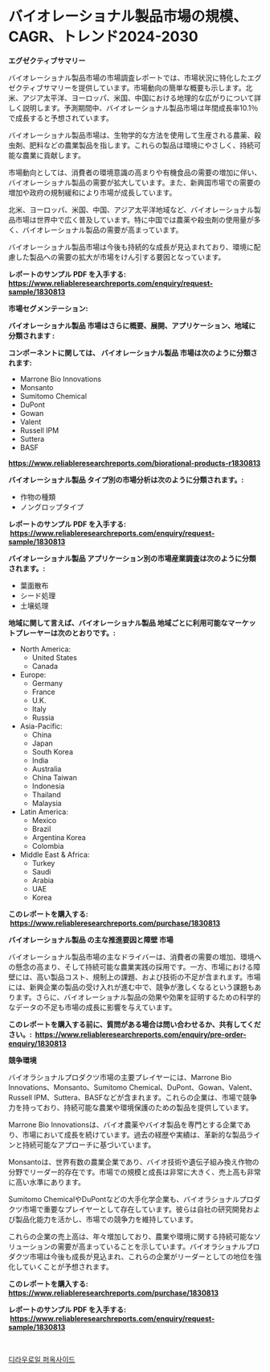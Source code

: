 <p><h1>バイオレーショナル製品市場の規模、CAGR、トレンド2024-2030</h1></p><p><strong>エグゼクティブサマリー</strong></p>
<p><p>バイオレーショナル製品市場の市場調査レポートでは、市場状況に特化したエグゼクティブサマリーを提供しています。市場動向の簡単な概要も示します。北米、アジア太平洋、ヨーロッパ、米国、中国における地理的な広がりについて詳しく説明します。予測期間中、バイオレーショナル製品市場は年間成長率10.1％で成長すると予想されています。</p><p>バイオレーショナル製品市場は、生物学的な方法を使用して生産される農薬、殺虫剤、肥料などの農業製品を指します。これらの製品は環境にやさしく、持続可能な農業に貢献します。</p><p>市場動向としては、消費者の環境意識の高まりや有機食品の需要の増加に伴い、バイオレーショナル製品の需要が拡大しています。また、新興国市場での需要の増加や政府の規制緩和により市場が成長しています。</p><p>北米、ヨーロッパ、米国、中国、アジア太平洋地域など、バイオレーショナル製品市場は世界中で広く普及しています。特に中国では農薬や殺虫剤の使用量が多く、バイオレーショナル製品の需要が高まっています。</p><p>バイオレーショナル製品市場は今後も持続的な成長が見込まれており、環境に配慮した製品への需要の拡大が市場をけん引する要因となっています。</p></p>
<p><strong>レポートのサンプル PDF を入手する: <a href="https://www.reliableresearchreports.com/enquiry/request-sample/1830813">https://www.reliableresearchreports.com/enquiry/request-sample/1830813</a></strong></p>
<p><strong>市場セグメンテーション:</strong></p>
<p><strong> バイオレーショナル製品 市場はさらに概要、展開、アプリケーション、地域に分類されます :</strong></p>
<p><strong>コンポーネントに関しては、 バイオレーショナル製品 市場は次のように分類されます: &nbsp;</strong></p>
<p><ul><li>Marrone Bio Innovations</li><li>Monsanto</li><li>Sumitomo Chemical</li><li>DuPont</li><li>Gowan</li><li>Valent</li><li>Russell IPM</li><li>Suttera</li><li>BASF</li></ul></p>
<p><strong><a href="https://www.reliableresearchreports.com/biorational-products-r1830813">https://www.reliableresearchreports.com/biorational-products-r1830813</a></strong></p>
<p><strong> バイオレーショナル製品 タイプ別の市場分析は次のように分類されます。:</strong></p>
<p><ul><li>作物の種類</li><li>ノングロップタイプ</li></ul></p>
<p><strong>レポートのサンプル PDF を入手する: &nbsp;<a href="https://www.reliableresearchreports.com/enquiry/request-sample/1830813">https://www.reliableresearchreports.com/enquiry/request-sample/1830813</a></strong></p>
<p><strong> バイオレーショナル製品 アプリケーション別の市場産業調査は次のように分類されます。:</strong></p>
<p><ul><li>葉面散布</li><li>シード処理</li><li>土壌処理</li></ul></p>
<p><strong>地域に関して言えば、バイオレーショナル製品 地域ごとに利用可能なマーケットプレーヤーは次のとおりです。:</strong></p>
<p><ul>
    <li>
        North America:
        <ul>
            <li>United States</li>
            <li>Canada</li>
        </ul>
    </li>
    <li>
        Europe:
        <ul>
            <li>Germany</li>
            <li>France</li>
            <li>U.K.</li>
            <li>Italy</li>
            <li>Russia</li>
        </ul>
    </li>
    <li>
        Asia-Pacific:
        <ul>
            <li>China</li>
            <li>Japan</li>
            <li>South Korea</li>
            <li>India</li>
            <li>Australia</li>
            <li>China Taiwan</li>
            <li>Indonesia</li>
            <li>Thailand</li>
            <li>Malaysia</li>
        </ul>
    </li>
    <li>
        Latin America:
        <ul>
            <li>Mexico</li>
            <li>Brazil</li>
            <li>Argentina Korea</li>
            <li>Colombia</li>
        </ul>
    </li>
    <li>
        Middle East & Africa:
        <ul>
            <li>Turkey</li>
            <li>Saudi</li>
            <li>Arabia</li>
            <li>UAE</li>
            <li>Korea</li>
        </ul>
    </li>
    </ul></p>
<p><strong>このレポートを購入する: &nbsp;<a href="https://www.reliableresearchreports.com/purchase/1830813">https://www.reliableresearchreports.com/purchase/1830813</a></strong></p>
<p><strong>バイオレーショナル製品 の主な推進要因と障壁 市場</strong></p>
<p><p>バイオレーショナル製品市場の主なドライバーは、消費者の需要の増加、環境への懸念の高まり、そして持続可能な農業実践の採用です。一方、市場における障壁には、高い製品コスト、規制上の課題、および技術の不足が含まれます。市場には、新興企業の製品の受け入れが進む中で、競争が激しくなるという課題もあります。さらに、バイオレーショナル製品の効果や効果を証明するための科学的なデータの不足も市場の成長に影響を与えています。</p></p>
<p><strong>このレポートを購入する前に、質問がある場合は問い合わせるか、共有してください。:&nbsp; <a href="https://www.reliableresearchreports.com/enquiry/pre-order-enquiry/1830813">https://www.reliableresearchreports.com/enquiry/pre-order-enquiry/1830813</a></strong></p>
<p><strong>競争環境</strong></p>
<p><p>バイオラショナルプロダクツ市場の主要プレイヤーには、Marrone Bio Innovations、Monsanto、Sumitomo Chemical、DuPont、Gowan、Valent、Russell IPM、Suttera、BASFなどが含まれます。これらの企業は、市場で競争力を持っており、持続可能な農業や環境保護のための製品を提供しています。</p><p>Marrone Bio Innovationsは、バイオ農薬やバイオ製品を専門とする企業であり、市場において成長を続けています。過去の経歴や実績は、革新的な製品ラインと持続可能なアプローチに基づいています。</p><p>Monsantoは、世界有数の農業企業であり、バイオ技術や遺伝子組み換え作物の分野でリーダー的存在です。市場での規模と成長は非常に大きく、売上高も非常に高い水準にあります。</p><p>Sumitomo ChemicalやDuPontなどの大手化学企業も、バイオラショナルプロダクツ市場で重要なプレイヤーとして存在しています。彼らは自社の研究開発および製品化能力を活かし、市場での競争力を維持しています。</p><p>これらの企業の売上高は、年々増加しており、農業や環境に関する持続可能なソリューションの需要が高まっていることを示しています。バイオラショナルプロダクツ市場は今後も成長が見込まれ、これらの企業がリーダーとしての地位を強化していくことが予想されます。</p></p>
<p><strong>このレポートを購入する: &nbsp; <a href="https://www.reliableresearchreports.com/purchase/1830813">https://www.reliableresearchreports.com/purchase/1830813</a></strong></p>
<p><strong>レポートのサンプル PDF を入手する: &nbsp;<a href="https://www.reliableresearchreports.com/enquiry/request-sample/1830813">https://www.reliableresearchreports.com/enquiry/request-sample/1830813</a></strong><strong></strong></p>
<p>&nbsp;</p>
<p><p><a href="https://medium.com/@bustersipes981/%EB%94%94%EB%A1%9C%EB%A1%9C%EC%9D%BC-%ED%8D%BC%EC%98%A5%EC%82%AC%EC%9D%B4%EB%93%9C-%EC%8B%9C%EC%9E%A5-%EC%A0%90%EC%9C%A0%EC%9C%A8-%EB%B3%80%ED%99%94-%EB%B0%8F-%EC%8B%9C%EC%9E%A5-%EC%84%B1%EC%9E%A5-%ED%8A%B8%EB%A0%8C%EB%93%9C-2024-2031-fb47dc1d0383">디라우로일 퍼옥사이드</a></p></p>